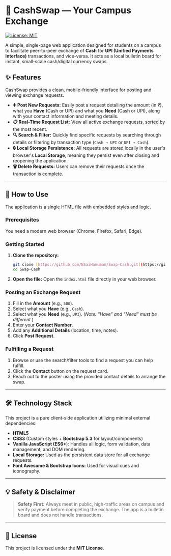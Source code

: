 # 💱 CashSwap — Your Campus Exchange

[![License: MIT](https://img.shields.io/badge/License-MIT-yellow.svg)](https://opensource.org/licenses/MIT)

A simple, single-page web application designed for students on a campus to facilitate peer-to-peer exchange of **Cash** for **UPI (Unified Payments Interface)** transactions, and vice-versa. It acts as a local bulletin board for instant, small-scale cash/digital currency swaps.

## ✨ Features

CashSwap provides a clean, mobile-friendly interface for posting and viewing exchange requests.

* **➕ Post New Requests:** Easily post a request detailing the amount (in ₹), what you **Have** (Cash or UPI) and what you **Need** (Cash or UPI), along with your contact information and meeting details.
* **📋 Real-Time Request List:** View all active exchange requests, sorted by the most recent.
* **🔍 Search & Filter:** Quickly find specific requests by searching through details or filtering by transaction type (`Cash → UPI` or `UPI → Cash`).
* **🔒 Local Storage Persistence:** All requests are stored locally in the user's browser's **Local Storage**, meaning they persist even after closing and reopening the application.
* **🗑️ Delete Requests:** Users can remove their requests once the transaction is complete.

***

## 🚀 How to Use

The application is a single HTML file with embedded styles and logic.

### Prerequisites

You need a modern web browser (Chrome, Firefox, Safari, Edge).

### Getting Started

1.  **Clone the repository:**
    ```bash
    git clone [https://github.com/NSaiHanuman/Swap-Cash.git](https://github.com/NSaiHanuman/Swap-Cash.git)
    cd Swap-Cash
    ```
2.  **Open the file:** Open the `index.html` file directly in your web browser.

### Posting an Exchange Request

1.  Fill in the **Amount** (e.g., `500`).
2.  Select what you **Have** (e.g., `Cash`).
3.  Select what you **Need** (e.g., `UPI`). (*Note: "Have" and "Need" must be different.*)
4.  Enter your **Contact Number**.
5.  Add any **Additional Details** (location, time, notes).
6.  Click **Post Request**.

### Fulfilling a Request

1.  Browse or use the search/filter tools to find a request you can help fulfill.
2.  Click the **Contact** button on the request card.
3.  Reach out to the poster using the provided contact details to arrange the swap.

***

## 🛠️ Technology Stack

This project is a pure client-side application utilizing minimal external dependencies:

* **HTML5**
* **CSS3** (Custom styles + **Bootstrap 5.3** for layout/components)
* **Vanilla JavaScript (ES6+**): Handles all logic, form validation, data management, and DOM rendering.
* **Local Storage:** Used as the persistent data store for all exchange requests.
* **Font Awesome & Bootstrap Icons:** Used for visual cues and iconography.

***

## 💡 Safety & Disclaimer

> **Safety First:** Always meet in public, high-traffic areas on campus and verify payment before completing the exchange. The app is a bulletin board and does not handle transactions.

***

## 📄 License

This project is licensed under the **MIT License**.

